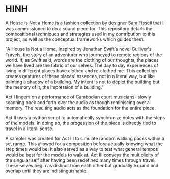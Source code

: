 # HINH

A House is Not a Home is a fashion collection by designer Sam Fissell that I was commissioned to do a sound piece for. This repository details the compositional techniques and strategies used in my contribution to this project, as well as the conceptual frameworks which guides them.

"A House is Not a Home, Inspired by Jonathan Swift's novel Gulliver's Travels, the story of an adventurer who journeyed to remote regions of the world. If, as Swift said, words are the clothing of our thoughts, the places we have lived are the fabric of our selves. The day to day experiences of living in different places have clothed and re-clothed me. This collection creates gestures of these places' essences, not in a literal way, but like painting a shadow of a building. My intent is not to depict the building but the memory of it, the impression of a building."


Act I lingers on a performance of Cambodian court musicians- slowly scanning back and forth over the audio as though reminiscing over a memory. The resulting audio acts as the foundation for the entire piece.

Act II uses a python script to automatically synchronize notes with the steps of the models. In doing so, the progession of the piece is directly tied to travel in a literal sense.

A sampler was created for Act III to simulate random walking paces within a set range. This allowed for a composition before actually knowing what the step times would be. It also served as a way to test what general tempos would be best for the models to walk at. Act III conveys the multiplicity of the singular self after having been redefined many times through travel. These selves begin as distinct from each other but gradually expand and overlap until they are indistinguishable.